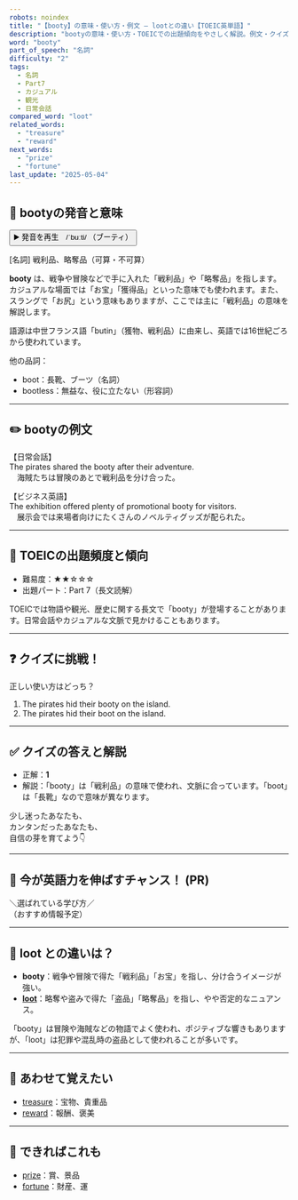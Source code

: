 ```yaml
---
robots: noindex
title: "【booty】の意味・使い方・例文 ― lootとの違い【TOEIC英単語】"
description: "bootyの意味・使い方・TOEICでの出題傾向をやさしく解説。例文・クイズ付きでlootとの違いもわかりやすく学べます。"
word: "booty"
part_of_speech: "名詞"
difficulty: "2"
tags:
  - 名詞
  - Part7
  - カジュアル
  - 観光
  - 日常会話
compared_word: "loot"
related_words:
  - "treasure"
  - "reward"
next_words:
  - "prize"
  - "fortune"
last_update: "2025-05-04"
---
```


## 🔰 bootyの発音と意味

<button class="play-audio" onclick="playTTS('booty')">
  <span class="play-audio-main">
    ▶️ 発音を再生　/ˈbuːti/
  </span>
  <span class="play-audio-sub">
    （ブーティ）
  </span>
</button>

[名詞] 戦利品、略奪品（可算・不可算）

**booty** は、戦争や冒険などで手に入れた「戦利品」や「略奪品」を指します。カジュアルな場面では「お宝」「獲得品」といった意味でも使われます。また、スラングで「お尻」という意味もありますが、ここでは主に「戦利品」の意味を解説します。

語源は中世フランス語「butin」（獲物、戦利品）に由来し、英語では16世紀ごろから使われています。

他の品詞：  
- boot：長靴、ブーツ（名詞）
- bootless：無益な、役に立たない（形容詞）

---

## ✏️ bootyの例文

【日常会話】  
The pirates shared the booty after their adventure.  
　海賊たちは冒険のあとで戦利品を分け合った。

【ビジネス英語】  
The exhibition offered plenty of promotional booty for visitors.  
　展示会では来場者向けにたくさんのノベルティグッズが配られた。

---

## 🎯 TOEICの出題頻度と傾向

- 難易度：★★☆☆☆
- 出題パート：Part 7（長文読解）

TOEICでは物語や観光、歴史に関する長文で「booty」が登場することがあります。日常会話やカジュアルな文脈で見かけることもあります。

---

## ❓ クイズに挑戦！

正しい使い方はどっち？

1. The pirates hid their booty on the island.  
2. The pirates hid their boot on the island.

---

## ✅ クイズの答えと解説

- 正解：**1**
- 解説：「booty」は「戦利品」の意味で使われ、文脈に合っています。「boot」は「長靴」なので意味が異なります。

少し迷ったあなたも、  
カンタンだったあなたも、  
自信の芽を育てよう👇️

---

## 🚀 今が英語力を伸ばすチャンス！ (PR)

<div class="info-center">
＼選ばれている学び方／<br>  
（おすすめ情報予定）
</div>

---

## 🤔  loot との違いは？

- **booty**：戦争や冒険で得た「戦利品」「お宝」を指し、分け合うイメージが強い。
- **[loot](/word/loot/)**：略奪や盗みで得た「盗品」「略奪品」を指し、やや否定的なニュアンス。

「booty」は冒険や海賊などの物語でよく使われ、ポジティブな響きもありますが、「loot」は犯罪や混乱時の盗品として使われることが多いです。

---

## 🧩 あわせて覚えたい

- [treasure](/word/treasure/)：宝物、貴重品
- [reward](/word/reward/)：報酬、褒美

---

## 📖 できればこれも

- [prize](/word/prize/)：賞、景品
- [fortune](/word/fortune/)：財産、運

<!-- cvid: aid16_bid31 -->
